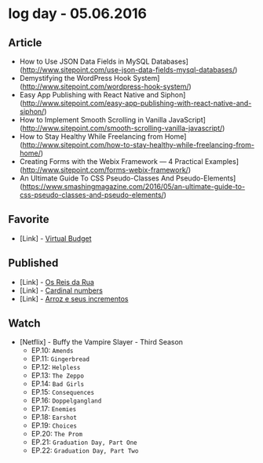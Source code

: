 # log day - 05.06.2016

## Article

- How to Use JSON Data Fields in MySQL Databases](http://www.sitepoint.com/use-json-data-fields-mysql-databases/)
- Demystifying the WordPress Hook System](http://www.sitepoint.com/wordpress-hook-system/)
- Easy App Publishing with React Native and Siphon](http://www.sitepoint.com/easy-app-publishing-with-react-native-and-siphon/)
- How to Implement Smooth Scrolling in Vanilla JavaScript](http://www.sitepoint.com/smooth-scrolling-vanilla-javascript/)
- How to Stay Healthy While Freelancing from Home](http://www.sitepoint.com/how-to-stay-healthy-while-freelancing-from-home/)
- Creating Forms with the Webix Framework — 4 Practical Examples](http://www.sitepoint.com/forms-webix-framework/)
- An Ultimate Guide To CSS Pseudo-Classes And Pseudo-Elements](https://www.smashingmagazine.com/2016/05/an-ultimate-guide-to-css-pseudo-classes-and-pseudo-elements/)


## Favorite

- \[Link\] - [Virtual Budget](https://github.com/tiaguinhor/budget/)


## Published 

- \[Link\] - [Os Reis da Rua](http://imhomovies.com.br/opinions/recomendado/street-kings/)
- \[Link\] - [Cardinal numbers](http://donotgiveup.com.br/articles/vocabulary/cardinal-numbers/)
- \[Link\] - [Arroz e seus incrementos](http://saborinstintivo.com.br/articles/acompanhamento/arroz-e-seus-incrementos/)

## Watch

- \[Netflix\] - Buffy the Vampire Slayer - Third Season
  - EP.10: `Amends`
  - EP.11: `Gingerbread`
  - EP.12: `Helpless`
  - EP.13: `The Zeppo`
  - EP.14: `Bad Girls`
  - EP.15: `Consequences`
  - EP.16: `Doppelgangland`
  - EP.17: `Enemies`
  - EP.18: `Earshot`
  - EP.19: `Choices`
  - EP.20: `The Prom`
  - EP.21: `Graduation Day, Part One`
  - EP.22: `Graduation Day, Part Two`
